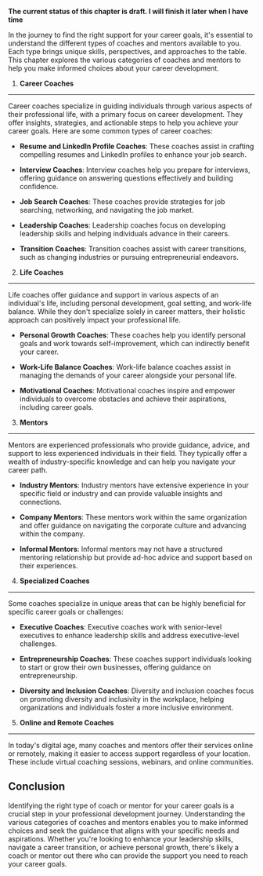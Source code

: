 **The current status of this chapter is draft. I will finish it later when I have time**

In the journey to find the right support for your career goals, it's essential to understand the different types of coaches and mentors available to you. Each type brings unique skills, perspectives, and approaches to the table. This chapter explores the various categories of coaches and mentors to help you make informed choices about your career development.

1. **Career Coaches**
---------------------

Career coaches specialize in guiding individuals through various aspects of their professional life, with a primary focus on career development. They offer insights, strategies, and actionable steps to help you achieve your career goals. Here are some common types of career coaches:

* **Resume and LinkedIn Profile Coaches**: These coaches assist in crafting compelling resumes and LinkedIn profiles to enhance your job search.

* **Interview Coaches**: Interview coaches help you prepare for interviews, offering guidance on answering questions effectively and building confidence.

* **Job Search Coaches**: These coaches provide strategies for job searching, networking, and navigating the job market.

* **Leadership Coaches**: Leadership coaches focus on developing leadership skills and helping individuals advance in their careers.

* **Transition Coaches**: Transition coaches assist with career transitions, such as changing industries or pursuing entrepreneurial endeavors.

2. **Life Coaches**
-------------------

Life coaches offer guidance and support in various aspects of an individual's life, including personal development, goal setting, and work-life balance. While they don't specialize solely in career matters, their holistic approach can positively impact your professional life.

* **Personal Growth Coaches**: These coaches help you identify personal goals and work towards self-improvement, which can indirectly benefit your career.

* **Work-Life Balance Coaches**: Work-life balance coaches assist in managing the demands of your career alongside your personal life.

* **Motivational Coaches**: Motivational coaches inspire and empower individuals to overcome obstacles and achieve their aspirations, including career goals.

3. **Mentors**
--------------

Mentors are experienced professionals who provide guidance, advice, and support to less experienced individuals in their field. They typically offer a wealth of industry-specific knowledge and can help you navigate your career path.

* **Industry Mentors**: Industry mentors have extensive experience in your specific field or industry and can provide valuable insights and connections.

* **Company Mentors**: These mentors work within the same organization and offer guidance on navigating the corporate culture and advancing within the company.

* **Informal Mentors**: Informal mentors may not have a structured mentoring relationship but provide ad-hoc advice and support based on their experiences.

4. **Specialized Coaches**
--------------------------

Some coaches specialize in unique areas that can be highly beneficial for specific career goals or challenges:

* **Executive Coaches**: Executive coaches work with senior-level executives to enhance leadership skills and address executive-level challenges.

* **Entrepreneurship Coaches**: These coaches support individuals looking to start or grow their own businesses, offering guidance on entrepreneurship.

* **Diversity and Inclusion Coaches**: Diversity and inclusion coaches focus on promoting diversity and inclusivity in the workplace, helping organizations and individuals foster a more inclusive environment.

5. **Online and Remote Coaches**
--------------------------------

In today's digital age, many coaches and mentors offer their services online or remotely, making it easier to access support regardless of your location. These include virtual coaching sessions, webinars, and online communities.

Conclusion
----------

Identifying the right type of coach or mentor for your career goals is a crucial step in your professional development journey. Understanding the various categories of coaches and mentors enables you to make informed choices and seek the guidance that aligns with your specific needs and aspirations. Whether you're looking to enhance your leadership skills, navigate a career transition, or achieve personal growth, there's likely a coach or mentor out there who can provide the support you need to reach your career goals.
